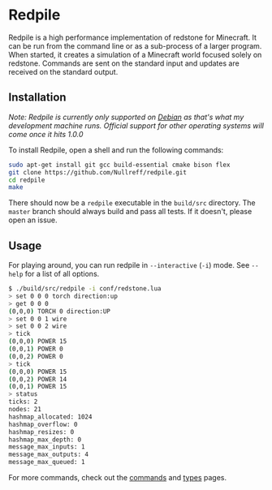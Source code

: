 Redpile
=======

Redpile is a high performance implementation of redstone for Minecraft.
It can be run from the command line or as a sub-process of a larger program.
When started, it creates a simulation of a Minecraft world focused solely on redstone.
Commands are sent on the standard input and updates are received on the standard output.

Installation
------------

*Note: Redpile is currently only supported on [Debian](https://www.debian.org/) as that's what my development machine runs.
Official support for other operating systems will come once it hits 1.0.0*

To install Redpile, open a shell and run the following commands:

~~~bash
sudo apt-get install git gcc build-essential cmake bison flex
git clone https://github.com/Nullreff/redpile.git
cd redpile
make
~~~

There should now be a `redpile` executable in the `build/src` directory.
The `master` branch should always build and pass all tests.
If it doesn't, please open an issue.

Usage
-----

For playing around, you can run redpile in `--interactive` (`-i`) mode.
See `--help` for a list of all options.

~~~bash
$ ./build/src/redpile -i conf/redstone.lua
> set 0 0 0 torch direction:up
> get 0 0 0
(0,0,0) TORCH 0 direction:UP
> set 0 0 1 wire
> set 0 0 2 wire
> tick
(0,0,0) POWER 15
(0,0,1) POWER 0
(0,0,2) POWER 0
> tick
(0,0,0) POWER 15
(0,0,2) POWER 14
(0,0,1) POWER 15
> status
ticks: 2
nodes: 21
hashmap_allocated: 1024
hashmap_overflow: 0
hashmap_resizes: 0
hashmap_max_depth: 0
message_max_inputs: 1
message_max_outputs: 4
message_max_queued: 1
~~~

For more commands, check out the [commands](commands.md) and [types](types.md) pages.

